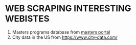 # WEB SCRAPING INTERESTING WEBISTES
1. Masters programs database from [masters portal](https://www.mastersportal.com/)
2. City data in the US from https://www.city-data.com/
